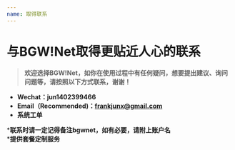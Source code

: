 ```yaml
---
name: 取得联系
---
```


# 与BGW!Net取得更贴近人心的联系

> **欢迎选择BGW!Net，如你在使用过程中有任何疑问，想要提出建议、询问问题等，请按照以下方式联系，谢谢！**

 - **Wechat：jun1402399466**
 - **Email（Recommended)：frankjunx@gmail.com**
 - **系统工单**
 
***联系时请一定记得备注bgwnet，如有必要，请附上账户名**  
***提供套餐定制服务**
